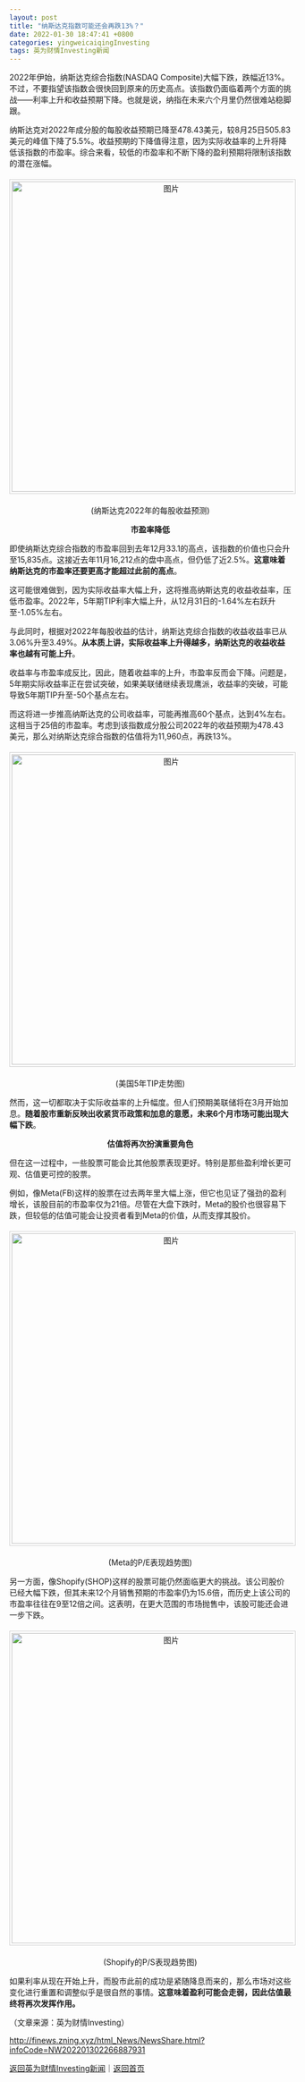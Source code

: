 ```yaml
---
layout: post
title: "纳斯达克指数可能还会再跌13%？"
date: 2022-01-30 18:47:41 +0800
categories: yingweicaiqingInvesting
tags: 英为财情Investing新闻
---
```

<p>2022年伊始，纳斯达克综合指数(NASDAQ Composite)大幅下跌，跌幅近13%。不过，不要指望该指数会很快回到原来的历史高点。该指数仍面临着两个方面的挑战——利率上升和收益预期下降。也就是说，纳指在未来六个月里仍然很难站稳脚跟。</p>
 <p>纳斯达克对2022年成分股的每股收益预期已降至478.43美元，较8月25日505.83美元的峰值下降了5.5%。收益预期的下降值得注意，因为实际收益率的上升将降低该指数的市盈率。综合来看，较低的市盈率和不断下降的盈利预期将限制该指数的潜在涨幅。</p>
 <center><img src="https://dfscdn.dfcfw.com/download/D24817425928057728335_w1080h810.jpg" alt="图片" width="555" style="border:#d1d1d1 1px solid;padding:3px;margin:5px 0;" /></center><p align="center">(纳斯达克2022年的每股收益预测)</p><p align="center"><strong>市盈率降低</strong></p>
 <p>即使纳斯达克综合指数的市盈率回到去年12月33.1的高点，该指数的价值也只会升至15,835点。这接近去年11月16,212点的盘中高点，但仍低了近2.5%。<strong>这意味着纳斯达克的市盈率还要更高才能超过此前的高点</strong>。</p>
 <p>这可能很难做到，因为实际收益率大幅上升，这将推高纳斯达克的收益收益率，压低市盈率。2022年，5年期TIP利率大幅上升，从12月31日的-1.64%左右跃升至-1.05%左右。</p>
 <p>与此同时，根据对2022年每股收益的估计，纳斯达克综合指数的收益收益率已从3.06%升至3.49%。<strong>从本质上讲，实际收益率上升得越多，纳斯达克的收益收益率也越有可能上升</strong>。</p>
 <p>收益率与市盈率成反比，因此，随着收益率的上升，市盈率反而会下降。问题是，5年期实际收益率正在尝试突破，如果美联储继续表现鹰派，收益率的突破，可能导致5年期TIP升至-50个基点左右。</p>
 <p>而这将进一步推高纳斯达克的公司收益率，可能再推高60个基点，达到4%左右。这相当于25倍的市盈率。考虑到该指数成分股公司2022年的收益预期为478.43美元，那么对纳斯达克综合指数的估值将为11,960点，再跌13%。</p>
 <center><img src="https://dfscdn.dfcfw.com/download/D25587782200869837411_w1080h737.jpg" alt="图片" width="555" style="border:#d1d1d1 1px solid;padding:3px;margin:5px 0;" /></center><p align="center">(美国5年TIP走势图)</p>
 <p>然而，这一切都取决于实际收益率的上升幅度。但人们预期美联储将在3月开始加息。<strong>随着股市重新反映出收紧货币政策和加息的意愿，未来6个月市场可能出现大幅下跌</strong>。</p><p align="center"><strong>估值将再次扮演重要角色</strong></p>
 <p>但在这一过程中，一些股票可能会比其他股票表现更好。特别是那些盈利增长更可观、估值更可控的股票。</p>
 <p>例如，像Meta(FB)这样的股票在过去两年里大幅上涨，但它也见证了强劲的盈利增长，该股目前的市盈率仅为21倍。尽管在大盘下跌时，Meta的股价也很容易下跌，但较低的估值可能会让投资者看到Meta的价值，从而支撑其股价。</p>
 <center><img src="https://dfscdn.dfcfw.com/download/D25606438023130832446_w1080h810.jpg" alt="图片" width="555" style="border:#d1d1d1 1px solid;padding:3px;margin:5px 0;" /></center><p align="center">(Meta的P/E表现趋势图)</p>
 <p>另一方面，像Shopify(SHOP)这样的股票可能仍然面临更大的挑战。该公司股价已经大幅下跌，但其未来12个月销售预期的市盈率仍为15.6倍，而历史上该公司的市盈率往往在9至12倍之间。这表明，在更大范围的市场抛售中，该股可能还会进一步下跌。</p>
 <center><img src="https://dfscdn.dfcfw.com/download/D24761854452045116394_w1080h810.jpg" alt="图片" width="555" style="border:#d1d1d1 1px solid;padding:3px;margin:5px 0;" /></center><p align="center">(Shopify的P/S表现趋势图)</p>
 <p>如果利率从现在开始上升，而股市此前的成功是紧随降息而来的，那么市场对这些变化进行重置和调整似乎是很自然的事情。<strong>这意味着盈利可能会走弱，因此估值最终将再次发挥作用。</strong></p><p class="em_media">（文章来源：英为财情Investing）</p>

<http://finews.zning.xyz/html_News/NewsShare.html?infoCode=NW202201302266887931>

[返回英为财情Investing新闻](//finews.withounder.com/category/yingweicaiqingInvesting.html)｜[返回首页](//finews.withounder.com/)